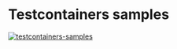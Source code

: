 # Testcontainers samples

[![testcontainers-samples](https://github.com/JuanMorenoDeveloper/testcontainers-samples/actions/workflows/ci.yaml/badge.svg)](https://github.com/JuanMorenoDeveloper/testcontainers-samples/actions/workflows/ci.yaml)